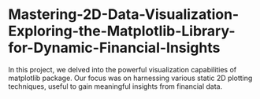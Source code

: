 # Mastering-2D-Data-Visualization-Exploring-the-Matplotlib-Library-for-Dynamic-Financial-Insights
In this project, we delved into the powerful visualization capabilities of matplotlib package. Our focus was on harnessing various static 2D plotting techniques, useful to gain meaningful insights from financial data.
